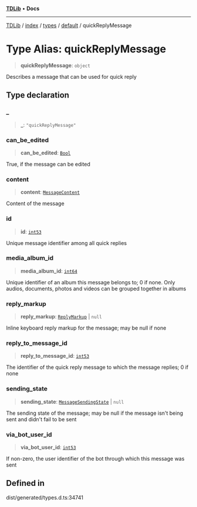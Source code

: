 [**TDLib**](../../../../../../README.md) • **Docs**

***

[TDLib](../../../../../../modules.md) / [index](../../../../../README.md) / [types](../../../README.md) / [default](../README.md) / quickReplyMessage

# Type Alias: quickReplyMessage

> **quickReplyMessage**: `object`

Describes a message that can be used for quick reply

## Type declaration

### \_

> **\_**: `"quickReplyMessage"`

### can\_be\_edited

> **can\_be\_edited**: [`Bool`](Bool.md)

True, if the message can be edited

### content

> **content**: [`MessageContent`](MessageContent.md)

Content of the message

### id

> **id**: [`int53`](int53.md)

Unique message identifier among all quick replies

### media\_album\_id

> **media\_album\_id**: [`int64`](int64.md)

Unique identifier of an album this message belongs to; 0 if none. Only audios, documents, photos and videos can be grouped together in albums

### reply\_markup

> **reply\_markup**: [`ReplyMarkup`](ReplyMarkup.md) \| `null`

Inline keyboard reply markup for the message; may be null if none

### reply\_to\_message\_id

> **reply\_to\_message\_id**: [`int53`](int53.md)

The identifier of the quick reply message to which the message replies; 0 if none

### sending\_state

> **sending\_state**: [`MessageSendingState`](MessageSendingState.md) \| `null`

The sending state of the message; may be null if the message isn't being sent and didn't fail to be sent

### via\_bot\_user\_id

> **via\_bot\_user\_id**: [`int53`](int53.md)

If non-zero, the user identifier of the bot through which this message was sent

## Defined in

dist/generated/types.d.ts:34741
